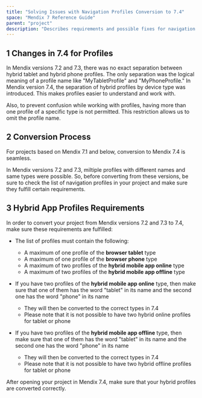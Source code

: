 ```yaml
---
title: "Solving Issues with Navigation Profiles Conversion to 7.4"
space: "Mendix 7 Reference Guide"
parent: "project"
description: "Describes requirements and possible fixes for navigation profile conversion from Mendix versions 7.2 and 7.3 to Mendix 7.4."
---
```


## 1 Changes in 7.4 for Profiles

In Mendix versions 7.2 and 7.3, there was no exact separation between hybrid tablet and hybrid phone profiles. The only separation was the logical meaning of a profile name like "MyTabletProfile" and "MyPhoneProfile." In Mendix version 7.4, the separation of hybrid profiles by device type was introduced. This makes profiles easier to understand and work with.

Also, to prevent confusion while working with profiles, having more than one profile of a specific type is not permitted. This restriction allows us to omit the profile name.

## 2 Conversion Process

For projects based on Mendix 7.1 and below, conversion to Mendix 7.4 is seamless.

In Mendix versions 7.2 and 7.3, miltiple profiles with different names and same types were possible. So, before converting from these versions, be sure to check the list of navigation profiles in your project and make sure they fulfill certain requirements.

## 3 Hybrid App Profiles Requirements

In order to convert your project from Mendix versions 7.2 and 7.3 to 7.4, make sure these requirements are fulfilled:

* The  list of profiles must contain the following:
	* A maximum of one profile of the **browser tablet** type
	* A maximum of one profile of the **browser phone** type
	* A maximum of two profiles of the **hybrid mobile app online** type
	* A maximum of two profiles of the **hybrid mobile app offline** type

* If you have two profiles of the **hybrid mobile app online** type, then make sure that one of them has the word "tablet" in its name and the second one has the word "phone" in its name
	* They will then be converted to the correct types in 7.4
	* Please note that it is not possible to have two hybrid online profiles for tablet or phone

* If you have two profiles of the **hybrid mobile app offline** type, then make sure that one of them has the word "tablet" in its name and the second one has the word "phone" in its name
	* They will then be converted to the correct types in 7.4
	* Please note that it is not possible to have two hybrid offline profiles for tablet or phone

After opening your project in Mendix 7.4, make sure that your hybrid profiles are converted correctly.
